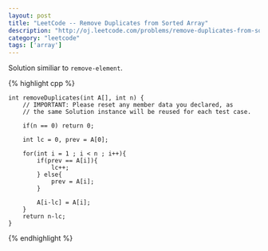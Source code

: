```yaml
---
layout: post
title: "LeetCode -- Remove Duplicates from Sorted Array"
description: "http://oj.leetcode.com/problems/remove-duplicates-from-sorted-array/"
category: "leetcode"
tags: ['array']
---
```


Solution similiar to `remove-element`.

{% highlight cpp %}

    int removeDuplicates(int A[], int n) {
        // IMPORTANT: Please reset any member data you declared, as
        // the same Solution instance will be reused for each test case.
        
        if(n == 0) return 0;
        
        int lc = 0, prev = A[0];
        
        for(int i = 1 ; i < n ; i++){
            if(prev == A[i]){
                lc++;
            } else{
                prev = A[i];
            }
            
            A[i-lc] = A[i];
        }
        return n-lc;
    }

{% endhighlight %}
